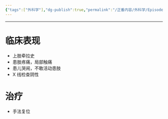 ```yaml
---
{"tags":["外科学"],"dg-publish":true,"permalink":"/正番内容/外科学/Episode 09. 骨科/桡骨头半脱位/","dgPassFrontmatter":true}
---
```


---
# 临床表现
+ 上肢牵拉史
+ 患肢疼痛，局部触痛
+ 患儿哭闹，不敢活动患肢
+ X 线检查阴性
# 治疗
+ 手法复位